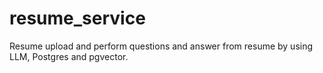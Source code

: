 # resume_service
Resume upload and perform questions and answer from resume by using LLM, Postgres and pgvector.

